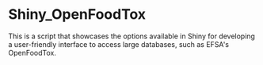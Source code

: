 # Shiny_OpenFoodTox
This is a script that showcases the options available in Shiny for developing a user-friendly interface to access large databases, such as EFSA's OpenFoodTox.

